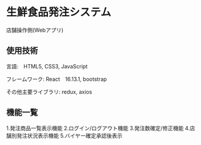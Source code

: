 # 生鮮食品発注システム

店舗操作側(Webアプリ)

## 使用技術

言語:　HTML5, CSS3, JavaScript

フレームワーク: React　16.13.1, bootstrap

その他主要ライブラリ: redux, axios

## 機能一覧

1.発注商品一覧表示機能
2.ログイン/ログアウト機能
3.発注数確定/修正機能
4.店舗別発注状況表示機能
5.バイヤー確定承認後表示

